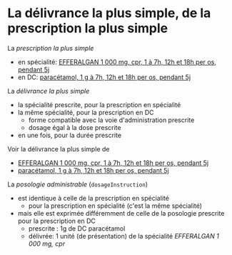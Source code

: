 # La délivrance la plus simple, de la prescription la plus simple

La *prescription la plus simple*

- en spécialité: [EFFERALGAN 1 000 mg, cpr, 1 à 7h, 12h et 18h per os, pendant 5j](MedicationRequest-InLine-Presc-EFFERALGAN.html)
- en DC: [paracétamol, 1 g à 7h, 12h et 18h per os, pendant 5j](MedicationRequest-InLine-presc-Paracetamol.html)

La *délivrance la plus simple*

- la spécialité prescrite, pour la prescription en spécialité
- la même spécialité, pour la prescription en DC
  - forme compatible avec la voie d'administration prescrite
  - dosage égal à la dose prescrite
- en une fois, pour la durée prescrite

Voir la délivrance la plus simple de

- [EFFERALGAN 1 000 mg, cpr, 1 à 7h, 12h et 18h per os, pendant 5j](MedicationDispense-Disp-EFFERALGAN.html)
- [paracétamol, 1 g à 7h, 12h et 18h per os, pendant 5j](MedicationDispense-Disp-EFFERALGAN-presc-DC.html)

La *posologie administrable* (`dosageInstruction`)

- est identique à celle de la prescription en spécialité
  - pour la prescription en spécialité (c'est la même spécialité)
- mais elle est exprimée différemment de celle de la posologie prescrite pour la prescription en DC
  - prescrite : 1g de DC paracétamol
  - délivrée: 1 unité (de présentation) de la spécialité *EFFERALGAN 1 000 mg, cpr*
